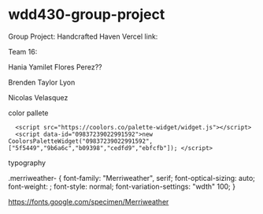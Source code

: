 # wdd430-group-project
Group Project: Handcrafted Haven
Vercel link: 

Team 16:

Hania Yamilet Flores Perez??

Brenden Taylor Lyon

Nicolas Velasquez

color pallete
<!-- Coolors Palette Widget -->
      <script src="https://coolors.co/palette-widget/widget.js"></script>
      <script data-id="09837239022991592">new CoolorsPaletteWidget("09837239022991592", ["5f5449","9b6a6c","b09398","cedfd9","ebfcfb"]); </script>
typography
<link rel="preconnect" href="https://fonts.googleapis.com">
<link rel="preconnect" href="https://fonts.gstatic.com" crossorigin>
<link href="https://fonts.googleapis.com/css2?family=Merriweather:ital,opsz,wght@0,18..144,300..900;1,18..144,300..900&display=swap" rel="stylesheet">

.merriweather-<uniquifier> {
  font-family: "Merriweather", serif;
  font-optical-sizing: auto;
  font-weight: <weight>;
  font-style: normal;
  font-variation-settings:
    "wdth" 100;
}

https://fonts.google.com/specimen/Merriweather
